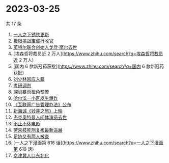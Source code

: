# 2023-03-25

共 17 条

<!-- BEGIN ZHIHUSEARCH -->
<!-- 最后更新时间 Sat Mar 25 2023 20:10:53 GMT+0800 (China Standard Time) -->
1. [一人之下锈铁更新](https://www.zhihu.com/search?q=一人之下锈铁更新)
1. [极限挑战宝藏行收官](https://www.zhihu.com/search?q=极限挑战宝藏行收官)
1. [英特尔联合创始人戈登·摩尔去世](https://www.zhihu.com/search?q=英特尔联合创始人戈登·摩尔去世)
1. [埃森哲将裁员近 2 万人](https://www.zhihu.com/search?q=埃森哲将裁员近 2 万人)
1. [国内 6 款新冠药获批](https://www.zhihu.com/search?q=国内 6 款新冠药获批)
1. [刘少林回应入籍](https://www.zhihu.com/search?q=刘少林回应入籍)
1. [考研调剂 ](https://www.zhihu.com/search?q=考研调剂 )
1. [深圳暴雨橙色预警](https://www.zhihu.com/search?q=深圳暴雨橙色预警)
1. [哈尔滨一小区发生爆炸](https://www.zhihu.com/search?q=哈尔滨一小区发生爆炸)
1. [《互联网广告管理办法》公布](https://www.zhihu.com/search?q=《互联网广告管理办法》公布)
1. [新海诚《铃芽之旅》上映](https://www.zhihu.com/search?q=新海诚《铃芽之旅》上映)
1. [杰克奥特曼人间体演员去世](https://www.zhihu.com/search?q=杰克奥特曼人间体演员去世)
1. [不止不休电影](https://www.zhihu.com/search?q=不止不休电影)
1. [劳荣枝死刑复核最新进展](https://www.zhihu.com/search?q=劳荣枝死刑复核最新进展)
1. [足协又有两人被查](https://www.zhihu.com/search?q=足协又有两人被查)
1. [一人之下漫画第 616 话](https://www.zhihu.com/search?q=一人之下漫画第 616 话)
1. [京津冀人口东北化](https://www.zhihu.com/search?q=京津冀人口东北化)
<!-- END ZHIHUSEARCH -->
